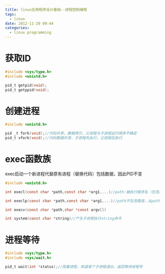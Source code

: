 ```yaml
---
title: linux应用程序设计基础--进程控制编程
tags:
  - linux
date: 2012-11-20 09:44
categories:
  - linux programming
---
```


# 获取ID
```c
#include <sys/type.h>
#include <unistd.h>

pid_t getpid(void);
pid_t getppid(void);
```

# 创建进程
```c
#include <unistd.h>

pid _t fork(void);//代码共享，数据拷贝，父进程与子进程运行顺序不确定
pid_t vfork(void);//代码数据共享，子进程先执行，父进程后执行
```

<!-- more -->

# exec函数族
exec启动一个新进程代替原有进程（替换代码）包括数据，因此PID不变
```c
#include <unistd.h>

int execl(const char *path,const char *arg1,...)//path:被执行程序名（包含路径），eg：execl了("/bin/ls","ls","-al","/etc/passwd",(char*)0);

int execlp(const char *path,const char *arg1,...)//path不包含路径，从path环境变量里面查找

int execv(const char *path,char *const argv[])

int system(const char *string)//产生子进程执行string命令
```

# 进程等待
```c
#include <sys/type.h>
#include <sys/wait.h>

pid_t wait(int *status);//阻塞进程，知道某个子进程退出，返回等待进程号
```


